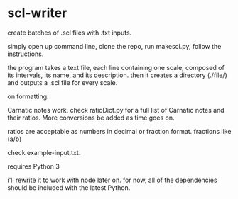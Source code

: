 # scl-writer
create batches of .scl files with .txt inputs.

simply open up command line, clone the repo, run makescl.py, follow the instructions.

the program takes a text file, each line containing one scale, composed of its intervals, its name, and its description.
then it creates a directory (./file/) and outputs a .scl file for every scale.


on formatting:

Carnatic notes work. check ratioDict.py for a full list of Carnatic notes and their ratios.
More conversions be added as time goes on.

ratios are acceptable as numbers in decimal or fraction format. 
fractions like (a/b)

check example-input.txt.


requires Python 3

i'll rewrite it to work with node later on. for now, all of the dependencies should be included with the latest Python.
